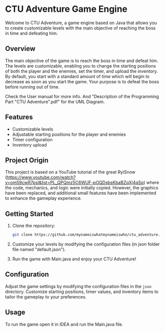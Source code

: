 # CTU Adventure Game Engine

Welcome to CTU Adventure, a game engine based on Java that allows you to create customizable levels with the main objective of reaching the boss in time and defeating him.

## Overview

The main objective of the game is to reach the boss in time and defeat him. The levels are customizable, enabling you to change the starting positions of both the player and the enemies, set the timer, and upload the inventory. By default, you start with a standard amount of time which will begin to decrease as soon as you start the game. Your purpose is to defeat the boss before running out of time.

Check the User manual for more info. And "Description of the Programming Part "CTU Adventure".pdf" for the UML Diagram.

## Features

- Customizable levels
- Adjustable starting positions for the player and enemies
- Timer configuration
- Inventory upload

## Project Origin

This project is based on a YouTube tutorial of the great RyiSnow (https://www.youtube.com/watch?v=om59cwR7psI&list=PL_QPQmz5C6WUF-pOQDsbsKbaBZqXj4qSq) where the code, mechanics, and logic were initially copied. However, the graphics have been replaced, and additional small features have been implemented to enhance the gameplay experience.

## Getting Started

1. Clone the repository:

    ```bash
    git clone https://github.com/mynameiswhatmynameiswho/ctu_adventure.git
    ```

2. Customize your levels by modifying the configuration files (in json folder file named "default.json").

3. Run the game with Main.java and enjoy your CTU Adventure!

## Configuration

Adjust the game settings by modifying the configuration files in the `json` directory. Customize starting positions, timer values, and inventory items to tailor the gameplay to your preferences.

## Usage

To run the game open it in IDEA and run the Main.java file.
